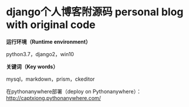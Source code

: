 # django个人博客附源码  personal blog with original code

**运行环境（Runtime environment）**

python3.7，django2，win10

**关键词（Key words）**

 mysql，markdown，prism，ckeditor

在pythonanywhere部署（deploy on Pythonanywhere）：http://captxiong.pythonanywhere.com/
